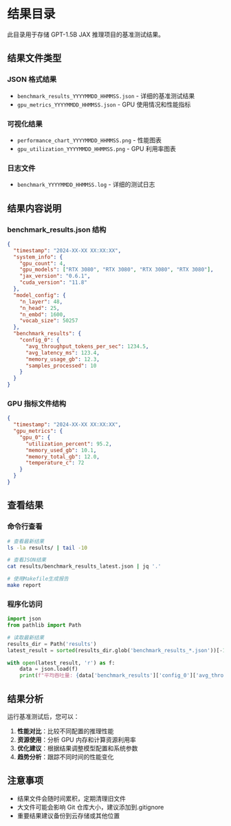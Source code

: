 # 结果目录

此目录用于存储 GPT-1.5B JAX 推理项目的基准测试结果。

## 结果文件类型

### JSON 格式结果

- `benchmark_results_YYYYMMDD_HHMMSS.json` - 详细的基准测试结果
- `gpu_metrics_YYYYMMDD_HHMMSS.json` - GPU 使用情况和性能指标

### 可视化结果

- `performance_chart_YYYYMMDD_HHMMSS.png` - 性能图表
- `gpu_utilization_YYYYMMDD_HHMMSS.png` - GPU 利用率图表

### 日志文件

- `benchmark_YYYYMMDD_HHMMSS.log` - 详细的测试日志

## 结果内容说明

### benchmark_results.json 结构

```json
{
  "timestamp": "2024-XX-XX XX:XX:XX",
  "system_info": {
    "gpu_count": 4,
    "gpu_models": ["RTX 3080", "RTX 3080", "RTX 3080", "RTX 3080"],
    "jax_version": "0.6.1",
    "cuda_version": "11.8"
  },
  "model_config": {
    "n_layer": 48,
    "n_head": 25,
    "n_embd": 1600,
    "vocab_size": 50257
  },
  "benchmark_results": {
    "config_0": {
      "avg_throughput_tokens_per_sec": 1234.5,
      "avg_latency_ms": 123.4,
      "memory_usage_gb": 12.3,
      "samples_processed": 10
    }
  }
}
```

### GPU 指标文件结构

```json
{
  "timestamp": "2024-XX-XX XX:XX:XX",
  "gpu_metrics": {
    "gpu_0": {
      "utilization_percent": 95.2,
      "memory_used_gb": 10.1,
      "memory_total_gb": 12.0,
      "temperature_c": 72
    }
  }
}
```

## 查看结果

### 命令行查看

```bash
# 查看最新结果
ls -la results/ | tail -10

# 查看JSON结果
cat results/benchmark_results_latest.json | jq '.'

# 使用Makefile生成报告
make report
```

### 程序化访问

```python
import json
from pathlib import Path

# 读取最新结果
results_dir = Path('results')
latest_result = sorted(results_dir.glob('benchmark_results_*.json'))[-1]

with open(latest_result, 'r') as f:
    data = json.load(f)
    print(f"平均吞吐量: {data['benchmark_results']['config_0']['avg_throughput_tokens_per_sec']} tokens/sec")
```

## 结果分析

运行基准测试后，您可以：

1. **性能对比**：比较不同配置的推理性能
2. **资源使用**：分析 GPU 内存和计算资源利用率
3. **优化建议**：根据结果调整模型配置和系统参数
4. **趋势分析**：跟踪不同时间的性能变化

## 注意事项

- 结果文件会随时间累积，定期清理旧文件
- 大文件可能会影响 Git 仓库大小，建议添加到.gitignore
- 重要结果建议备份到云存储或其他位置
